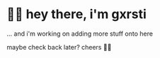 # 👋🏻 hey there, i'm gxrsti
... and i'm working on adding more stuff onto here

maybe check back later? cheers 🙏🏻

